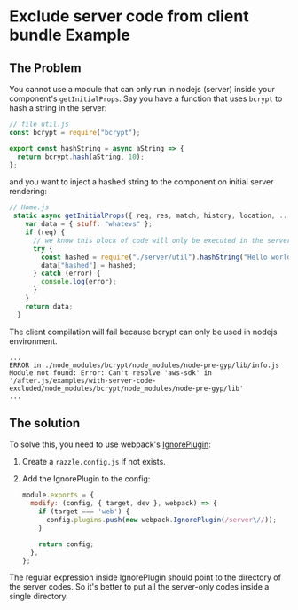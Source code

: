 # Exclude server code from client bundle Example

## The Problem

You cannot use a module that can only run in nodejs (server) inside your component's `getInitialProps`. Say you have a function that uses `bcrypt` to hash a string in the server:

```js
// file util.js
const bcrypt = require("bcrypt");

export const hashString = async aString => {
  return bcrypt.hash(aString, 10);
};
```

and you want to inject a hashed string to the component on initial server rendering:

```js
// Home.js
 static async getInitialProps({ req, res, match, history, location, ...ctx }) {
    var data = { stuff: "whatevs" };
    if (req) {
      // we know this block of code will only be executed in the server 
      try {
        const hashed = require("./server/util").hashString("Hello world");
        data["hashed"] = hashed;
      } catch (error) {
        console.log(error);
      }
    }
    return data;
  }
```

The client compilation will fail because bcrypt can only be used in nodejs environment.

```
...
ERROR in ./node_modules/bcrypt/node_modules/node-pre-gyp/lib/info.js
Module not found: Error: Can't resolve 'aws-sdk' in '/after.js/examples/with-server-code-excluded/node_modules/bcrypt/node_modules/node-pre-gyp/lib'
...
```

## The solution

To solve this, you need to use webpack's [IgnorePlugin](https://webpack.js.org/plugins/ignore-plugin/):

1. Create a `razzle.config.js` if not exists.
2. Add the IgnorePlugin to the config:

    ```js
    module.exports = {
      modify: (config, { target, dev }, webpack) => {
        if (target === 'web') {
          config.plugins.push(new webpack.IgnorePlugin(/server\//));
        }

        return config;
      },
    };
    ```

  The regular expression inside IgnorePlugin should point to the directory of the server codes. So it's better to put all the server-only codes inside a single directory. 
